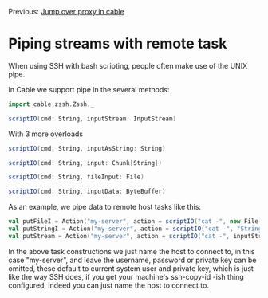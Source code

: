 Previous: [Jump over proxy in cable](Jump_over_proxy_in_cable.md)

# Piping streams with remote task

When using SSH with bash scripting, people often make use of the UNIX pipe.

In Cable we support pipe in the several methods:

```scala
import cable.zssh.Zssh._
```

```scala
scriptIO(cmd: String, inputStream: InputStream)
```

With 3 more overloads

```scala
scriptIO(cmd: String, inputAsString: String)

scriptIO(cmd: String, input: Chunk[String])

scriptIO(cmd: String, fileInput: File)

scriptIO(cmd: String, inputData: ByteBuffer)

```

As an example, we pipe data to remote host tasks like this:

```scala
val putFileI = Action("my-server", action = scriptIO("cat -", new File("My file.txt")))
val putStringI = Action("my-server", action = scriptIO("cat -", "String data"))
val putStream = Action("my-server", action = scriptIO("cat -", inputStream))
```

In the above task constructions we just name the host to connect to, in this case "my-server", and
leave the username, password or private key can be omitted, these default to current system user and
private key, which is just like the way SSH does, if you get your machine's ssh-copy-id -ish thing
configured, indeed you can just name the host to connect to.
